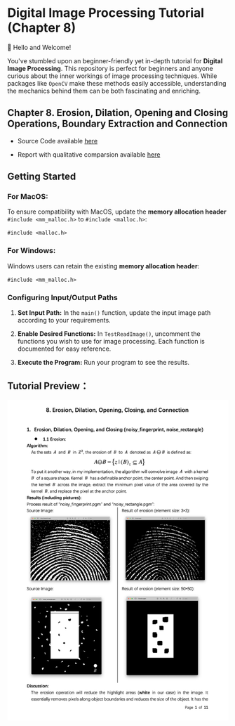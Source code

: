 Digital Image Processing Tutorial (Chapter 8)
=============================================

👋 Hello and Welcome! 

 You've stumbled upon an beginner-friendly yet in-depth tutorial for **Digital Image Processing**. This repository is perfect for beginners and anyone curious about the inner workings of image processing techniques. While packages like `OpenCV` make these methods easily accessible, understanding the mechanics behind them can be both fascinating and enriching.


Chapter 8. Erosion, Dilation, Opening and Closing Operations, Boundary Extraction and Connection
------------------------------------------------------------------------------------------------

* Source Code available [here](https://github.com/Wilson-ZheLin/Introduction-to-Digital-Image-Processing/blob/main/8.%20Erosion%2C%20Dilation%2C%20Opening%20and%20Closing%20Operations%2C%20Boundary%20Extraction%20and%20Connection/src/main.cpp)

* Report with qualitative comparsion available [here](https://github.com/Wilson-ZheLin/Introduction-to-Digital-Image-Processing/blob/main/8.%20Erosion%2C%20Dilation%2C%20Opening%20and%20Closing%20Operations%2C%20Boundary%20Extraction%20and%20Connection/8.%20Erosion%2C%20Dilation%2C%20Opening%20and%20Closing%20Operations%2C%20Boundary%20Extraction%20and%20Connection.pdf)


Getting Started
---------------
### For MacOS:

To ensure compatibility with MacOS, update the **memory allocation header** `#include <mm_malloc.h>` to `#include <malloc.h>`:

```
#include <malloc.h>
```

### For Windows:

Windows users can retain the existing **memory allocation header**:

```
#include <mm_malloc.h>
```


### Configuring Input/Output Paths

1. **Set Input Path:** In the `main()` function, update the input image path according to your requirements.

2. **Enable Desired Functions:** In `TestReadImage()`, uncomment the functions you wish to use for image processing. Each function is documented for easy reference.

3. **Execute the Program:** Run your program to see the results.


Tutorial Preview：
-----------------

![image](../static/ch8.png)
